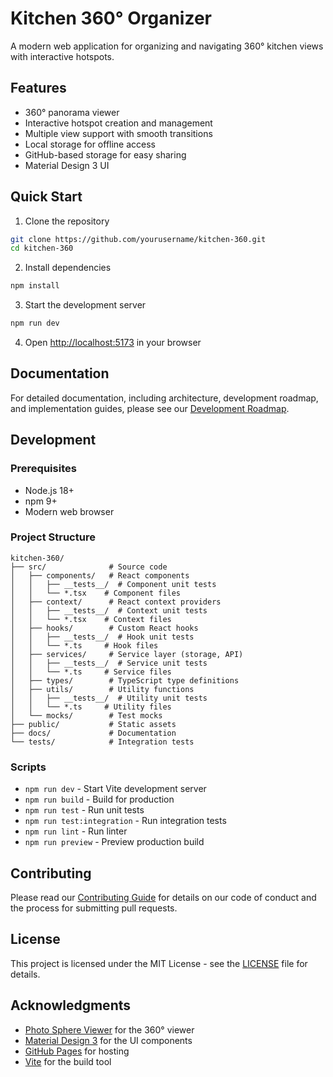 # Kitchen 360° Organizer

A modern web application for organizing and navigating 360° kitchen views with interactive hotspots.

## Features

- 360° panorama viewer
- Interactive hotspot creation and management
- Multiple view support with smooth transitions
- Local storage for offline access
- GitHub-based storage for easy sharing
- Material Design 3 UI

## Quick Start

1. Clone the repository
```bash
git clone https://github.com/yourusername/kitchen-360.git
cd kitchen-360
```

2. Install dependencies
```bash
npm install
```

3. Start the development server
```bash
npm run dev
```

4. Open [http://localhost:5173](http://localhost:5173) in your browser

## Documentation

For detailed documentation, including architecture, development roadmap, and implementation guides, please see our [Development Roadmap](docs/DEVELOPMENT_ROADMAP.md).

## Development

### Prerequisites
- Node.js 18+
- npm 9+
- Modern web browser

### Project Structure
```
kitchen-360/
├── src/              # Source code
│   ├── components/   # React components
│   │   ├── __tests__/  # Component unit tests
│   │   └── *.tsx    # Component files
│   ├── context/      # React context providers
│   │   ├── __tests__/  # Context unit tests
│   │   └── *.tsx    # Context files
│   ├── hooks/        # Custom React hooks
│   │   ├── __tests__/  # Hook unit tests
│   │   └── *.ts     # Hook files
│   ├── services/     # Service layer (storage, API)
│   │   ├── __tests__/  # Service unit tests
│   │   └── *.ts     # Service files
│   ├── types/        # TypeScript type definitions
│   ├── utils/        # Utility functions
│   │   ├── __tests__/  # Utility unit tests
│   │   └── *.ts     # Utility files
│   └── mocks/        # Test mocks
├── public/           # Static assets
├── docs/             # Documentation
└── tests/            # Integration tests
```

### Scripts
- `npm run dev` - Start Vite development server
- `npm run build` - Build for production
- `npm run test` - Run unit tests
- `npm run test:integration` - Run integration tests
- `npm run lint` - Run linter
- `npm run preview` - Preview production build

## Contributing

Please read our [Contributing Guide](docs/guides/CONTRIBUTING.md) for details on our code of conduct and the process for submitting pull requests.

## License

This project is licensed under the MIT License - see the [LICENSE](LICENSE) file for details.

## Acknowledgments

- [Photo Sphere Viewer](https://photo-sphere-viewer.js.org/) for the 360° viewer
- [Material Design 3](https://m3.material.io/) for the UI components
- [GitHub Pages](https://pages.github.com/) for hosting
- [Vite](https://vitejs.dev/) for the build tool
